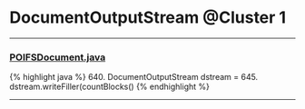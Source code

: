 # DocumentOutputStream @Cluster 1

***

### [POIFSDocument.java](https://searchcode.com/codesearch/view/15642272/)
{% highlight java %}
640. DocumentOutputStream dstream =
645. dstream.writeFiller(countBlocks()
{% endhighlight %}

***

